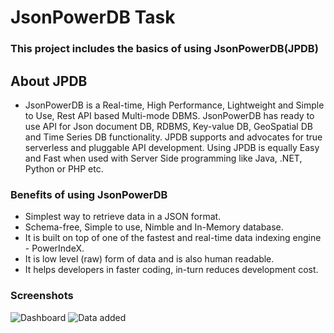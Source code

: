 # JsonPowerDB Task
### This project includes the basics of using JsonPowerDB(JPDB) 

## About JPDB
- JsonPowerDB is a Real-time, High Performance, Lightweight and Simple to Use, Rest API based Multi-mode DBMS. JsonPowerDB has ready to use API for Json document DB, RDBMS, Key-value DB, GeoSpatial DB and Time Series DB functionality. JPDB supports and advocates for true serverless and pluggable API development. Using JPDB is equally Easy and Fast when used with Server Side programming like Java, .NET, Python or PHP etc.
### Benefits of using JsonPowerDB

- Simplest way to retrieve data in a JSON format.
- Schema-free, Simple to use, Nimble and In-Memory database.
- It is built on top of one of the fastest and real-time data indexing engine - PowerIndeX.
- It is low level (raw) form of data and is also human readable.
- It helps developers in faster coding, in-turn reduces development cost.

### Screenshots
![Dashboard](https://user-images.githubusercontent.com/75353197/169361848-a289b91f-3f04-4851-9022-36443b884448.png)
![Data added](https://user-images.githubusercontent.com/75353197/169362144-6cc158e9-60e9-4c01-b4dc-4d0f02210579.png)
